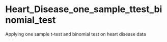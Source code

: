 # Heart_Disease_one_sample_ttest_binomial_test
 Applying one sample t-test and binomial test on heart disease data 
